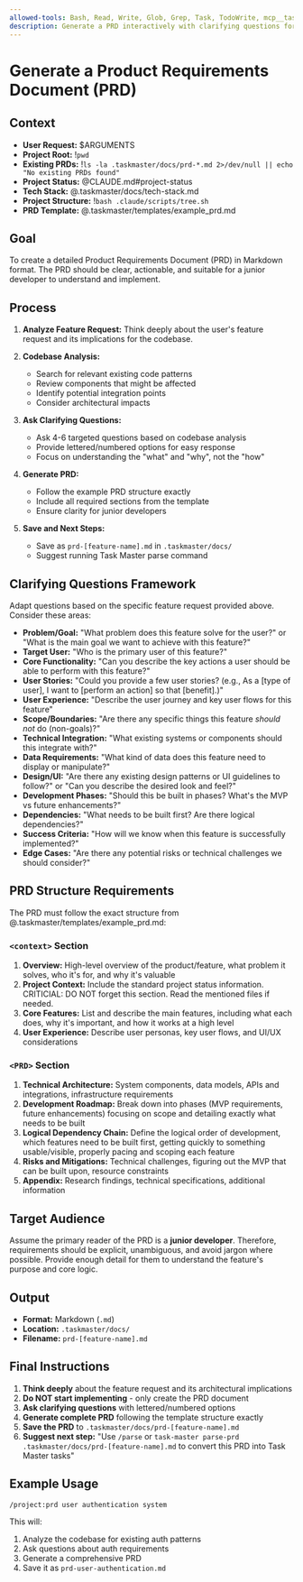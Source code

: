 ```yaml
---
allowed-tools: Bash, Read, Write, Glob, Grep, Task, TodoWrite, mcp__taskmaster-ai__parse_prd
description: Generate a PRD interactively with clarifying questions for complex features
---
```


# Generate a Product Requirements Document (PRD)

## Context

- **User Request:** $ARGUMENTS
- **Project Root:** !`pwd`
- **Existing PRDs:** !`ls -la .taskmaster/docs/prd-*.md 2>/dev/null || echo "No existing PRDs found"`
- **Project Status:** @CLAUDE.md#project-status
- **Tech Stack:** @.taskmaster/docs/tech-stack.md
- **Project Structure:** !`bash .claude/scripts/tree.sh`
- **PRD Template:** @.taskmaster/templates/example_prd.md

## Goal

To create a detailed Product Requirements Document (PRD) in Markdown format. The PRD should be clear, actionable, and suitable for a junior developer to understand and implement.

## Process

1. **Analyze Feature Request:** Think deeply about the user's feature request and its implications for the codebase.

2. **Codebase Analysis:**

   - Search for relevant existing code patterns
   - Review components that might be affected
   - Identify potential integration points
   - Consider architectural impacts

3. **Ask Clarifying Questions:**

   - Ask 4-6 targeted questions based on codebase analysis
   - Provide lettered/numbered options for easy response
   - Focus on understanding the "what" and "why", not the "how"

4. **Generate PRD:**

   - Follow the example PRD structure exactly
   - Include all required sections from the template
   - Ensure clarity for junior developers

5. **Save and Next Steps:**
   - Save as `prd-[feature-name].md` in `.taskmaster/docs/`
   - Suggest running Task Master parse command

## Clarifying Questions Framework

Adapt questions based on the specific feature request provided above. Consider these areas:

- **Problem/Goal:** "What problem does this feature solve for the user?" or "What is the main goal we want to achieve with this feature?"
- **Target User:** "Who is the primary user of this feature?"
- **Core Functionality:** "Can you describe the key actions a user should be able to perform with this feature?"
- **User Stories:** "Could you provide a few user stories? (e.g., As a [type of user], I want to [perform an action] so that [benefit].)"
- **User Experience:** "Describe the user journey and key user flows for this feature"
- **Scope/Boundaries:** "Are there any specific things this feature _should not_ do (non-goals)?"
- **Technical Integration:** "What existing systems or components should this integrate with?"
- **Data Requirements:** "What kind of data does this feature need to display or manipulate?"
- **Design/UI:** "Are there any existing design patterns or UI guidelines to follow?" or "Can you describe the desired look and feel?"
- **Development Phases:** "Should this be built in phases? What's the MVP vs future enhancements?"
- **Dependencies:** "What needs to be built first? Are there logical dependencies?"
- **Success Criteria:** "How will we know when this feature is successfully implemented?"
- **Edge Cases:** "Are there any potential risks or technical challenges we should consider?"

## PRD Structure Requirements

The PRD must follow the exact structure from @.taskmaster/templates/example_prd.md:

### `<context>` Section

1. **Overview:** High-level overview of the product/feature, what problem it solves, who it's for, and why it's valuable
2. **Project Context:** Include the standard project status information. CRITICIAL: DO NOT forget this section. Read the mentioned files if needed.
3. **Core Features:** List and describe the main features, including what each does, why it's important, and how it works at a high level
4. **User Experience:** Describe user personas, key user flows, and UI/UX considerations

### `<PRD>` Section

1. **Technical Architecture:** System components, data models, APIs and integrations, infrastructure requirements
2. **Development Roadmap:** Break down into phases (MVP requirements, future enhancements) focusing on scope and detailing exactly what needs to be built
3. **Logical Dependency Chain:** Define the logical order of development, which features need to be built first, getting quickly to something usable/visible, properly pacing and scoping each feature
4. **Risks and Mitigations:** Technical challenges, figuring out the MVP that can be built upon, resource constraints
5. **Appendix:** Research findings, technical specifications, additional information

## Target Audience

Assume the primary reader of the PRD is a **junior developer**. Therefore, requirements should be explicit, unambiguous, and avoid jargon where possible. Provide enough detail for them to understand the feature's purpose and core logic.

## Output

- **Format:** Markdown (`.md`)
- **Location:** `.taskmaster/docs/`
- **Filename:** `prd-[feature-name].md`

## Final Instructions

1. **Think deeply** about the feature request and its architectural implications
2. **Do NOT start implementing** - only create the PRD document
3. **Ask clarifying questions** with lettered/numbered options
4. **Generate complete PRD** following the template structure exactly
5. **Save the PRD** to `.taskmaster/docs/prd-[feature-name].md`
6. **Suggest next step:** "Use `/parse` or `task-master parse-prd .taskmaster/docs/prd-[feature-name].md` to convert this PRD into Task Master tasks"

## Example Usage

```
/project:prd user authentication system
```

This will:

1. Analyze the codebase for existing auth patterns
2. Ask questions about auth requirements
3. Generate a comprehensive PRD
4. Save it as `prd-user-authentication.md`
